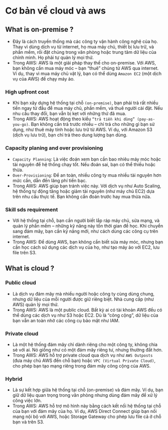 # Cơ bản về cloud và aws

## What is on-premise ?

- Đây là cách truyền thống mà các công ty vận hành công nghệ của họ. Thay vì dùng dịch vụ từ internet, họ mua máy chủ, thiết bị lưu trữ, và phần mềm, rồi đặt chúng trong văn phòng hoặc trung tâm dữ liệu của chính mình. Họ phải tự quản lý mọi thứ.
- Trong AWS: AWS là một giải pháp thay thế cho on-premise. Với AWS, bạn không cần mua máy móc – bạn “thuê” chúng từ AWS qua internet. Ví dụ, thay vì mua máy chủ vật lý, bạn có thể dùng `Amazon EC2` (một dịch vụ của AWS) để chạy máy ảo.

### High upfront cost

- Khi bạn xây dựng hệ thống tại chỗ `(on-premise)`, bạn phải trả rất nhiều tiền ngay từ đầu để mua máy chủ, phần mềm, và thuê người cài đặt. Nếu nhu cầu thay đổi, bạn vẫn bị kẹt với những thứ đã mua.
- Trong AWS: AWS hoạt động theo kiểu `“trả tiền khi dùng” (pay-as-you-go)`. Bạn không cần trả trước nhiều – chỉ trả cho những gì bạn sử dụng, như thuê máy tính hoặc lưu trữ từ AWS. Ví dụ, với Amazon S3 (dịch vụ lưu trữ), bạn chỉ trả theo dung lượng bạn dùng.

### Capacity planing and over provisioning

- `Capacity Planning`: Là việc đoán xem bạn cần bao nhiêu máy móc hoặc tài nguyên để hệ thống chạy tốt. Nếu đoán sai, bạn có thể thiếu hoặc thừa.
- `Over-Provisioning`: Để an toàn, nhiều công ty mua nhiều tài nguyên hơn mức cần, dẫn đến lãng phí tiền bạc.
- Trong AWS: AWS giúp bạn tránh việc này. Với dịch vụ như Auto Scaling, hệ thống tự động tăng hoặc giảm tài nguyên (như máy chủ EC2) dựa trên nhu cầu thực tế. Bạn không cần đoán trước hay mua thừa nữa.

### Skill sds requirement

- Với hệ thống tại chỗ, bạn cần người biết lắp ráp máy chủ, sửa mạng, và quản lý phần mềm – những kỹ năng này tốn thời gian để học. Khi chuyển sang đám mây, bạn cần kỹ năng mới, như cách dùng các công cụ trên internet.
- Trong AWS: Để dùng AWS, bạn không cần biết sửa máy móc, nhưng bạn cần học cách sử dụng các dịch vụ của họ, như tạo máy ảo với EC2, lưu file trên S3.

## What is cloud ?

### Public cloud

- Là dịch vụ đám mây mà nhiều người hoặc công ty cùng dùng chung, nhưng dữ liệu của mỗi người được giữ riêng biệt. Nhà cung cấp (như AWS) quản lý mọi thứ.
- Trong AWS: AWS là một public cloud. Bất kỳ ai có tài khoản AWS đều có thể dùng các dịch vụ như S3 hoặc EC2. Dù là “công cộng”, dữ liệu của bạn vẫn an toàn nhờ các công cụ bảo mật như IAM.

### Private cloud

- Là một hệ thống đám mây chỉ dành riêng cho một công ty, không chia sẻ với ai. Nó giống như có một đám mây riêng tư, nhưng thường đắt hơn.
- Trong AWS: AWS hỗ trợ private cloud qua dịch vụ như `AWS Outposts` (đưa máy chủ AWS đến chỗ bạn) hoặc `VPC (Virtual Private Cloud)`, cho phép bạn tạo mạng riêng trong đám mây công cộng của AWS.

### Hybrid

- Là sự kết hợp giữa hệ thống tại chỗ (on-premise) và đám mây. Ví dụ, bạn giữ dữ liệu quan trọng trong văn phòng nhưng dùng đám mây để xử lý công việc lớn.
- Trong AWS: AWS hỗ trợ mô hình này bằng cách kết nối hệ thống tại chỗ của bạn với đám mây của họ. Ví dụ, AWS Direct Connect giúp bạn nối mạng nội bộ với AWS, hoặc Storage Gateway cho phép lưu file cả ở chỗ bạn và trên S3.

